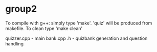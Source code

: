 # group2

To compile with g++:
simply type 'make'. 'quiz' will be produced from makefile. To clean type 'make clean'

quizzer.cpp - main
bank.cpp .h - quizbank generation and question handling 
